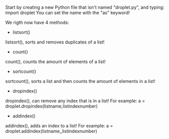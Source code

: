 Start by creating a new Python file that isn't named "droplet.py", and typing:
import droplet
You can set the name with the "as" keyword!

We rigth now have 4 methods:

- listsort()

listsort(), sorts and removes duplicates of a list!

- count()

count(), counts the amount of elements of a list!

- sortcount()

sortcount(), sorts a list and then counts the amount of elements in a list!

- dropindex()

dropindex(), can remove any index that is in a list! For example: a = droplet.dropindex(listname,listindexnumber)

- addindex()

addindex(), adds an index to a list! For example: a = droplet.addindex(listname,,listindexnumber)